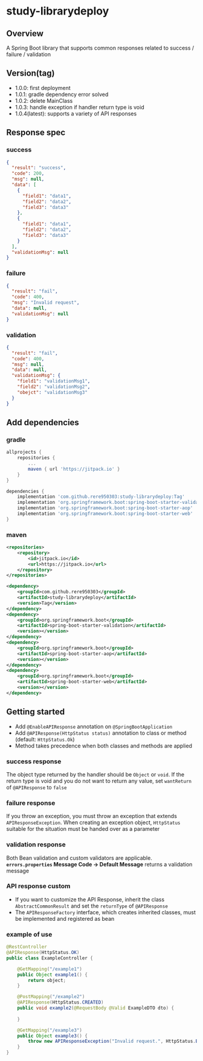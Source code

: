 # study-librarydeploy
## Overview
A Spring Boot library that supports common responses related to success / failure / validation

## Version(tag)
- 1.0.0: first deployment
- 1.0.1: gradle dependency error solved
- 1.0.2: delete MainClass
- 1.0.3: handle exception if handler return type is void
- 1.0.4(latest): supports a variety of API responses

## Response spec
### success
```json
{
  "result": "success",
  "code": 200,
  "msg": null,
  "data": [
    {
      "field1": "data1",
      "field2": "data2",
      "field3": "data3"
    },
    {
      "field1": "data1",
      "field2": "data2",
      "field3": "data3"
    }
  ],
  "validationMsg": null
}
```

### failure
```json
{
  "result": "fail",
  "code": 400,
  "msg": "Invalid request",
  "data": null,
  "validationMsg": null
}
```

### validation
```json
{
  "result": "fail",
  "code": 400,
  "msg": null,
  "data": null,
  "validationMsg": {
    "field1": "validationMsg1",
    "field2": "validationMsg2",
    "obejct": "validationMsg3"
  }
}
```

## Add dependencies
### gradle
```groovy
allprojects {
	repositories {
		...
		maven { url 'https://jitpack.io' }
	}
}

dependencies {
	implementation 'com.github.rere950303:study-librarydeploy:Tag'
	implementation 'org.springframework.boot:spring-boot-starter-validation'
	implementation 'org.springframework.boot:spring-boot-starter-aop'
	implementation 'org.springframework.boot:spring-boot-starter-web'
}
```

### maven
```xml
<repositories>
	<repository>
		<id>jitpack.io</id>
		<url>https://jitpack.io</url>
	</repository>
</repositories>

<dependency>
	<groupId>com.github.rere950303</groupId>
	<artifactId>study-librarydeploy</artifactId>
	<version>Tag</version>
</dependency>
<dependency>
    <groupId>org.springframework.boot</groupId>
    <artifactId>spring-boot-starter-validation</artifactId>
    <version></version>
</dependency>
<dependency>
    <groupId>org.springframework.boot</groupId>
    <artifactId>spring-boot-starter-aop</artifactId>
    <version></version>
</dependency>
<dependency>
    <groupId>org.springframework.boot</groupId>
    <artifactId>spring-boot-starter-web</artifactId>
    <version></version>
</dependency>
```

## Getting started
- Add `@EnableAPIResponse` annotation on `@SpringBootApplication`
- Add `@APIResponse(HttpStatus status)` annotation to class or method (default: `HttpStatus.Ok`)
- Method takes precedence when both classes and methods are applied

### success response
The object type returned by the handler should be `Object` or `void`. If the return type is void and you do not want to return any value, set `wantReturn` of `@APIResponse` to `false` 

### failure response
If you throw an exception, you must throw an exception that extends `APIResponseException`. When creating an exception object, `HttpStatus` suitable for the situation must be handed over as a parameter

### validation response
Both Bean validation and custom validators are applicable. **`errors.properties` Message Code -> Default Message** returns a validation message

### API response custom
- If you want to customize the API Response, inherit the class `AbstractCommonResult` and set the `returnType` of `@APIResponse`
- The `APIResponseFactory` interface, which creates inherited classes, must be implemented and registered as bean

### example of use
```java
@RestController
@APIResponse(HttpStatus.OK)
public class ExampleController {

    @GetMapping("/example1")
    public Object example1() {
        return object;
    }

    @PostMapping("/example2")
    @APIResponse(HttpStatus.CREATED)
    public void example2(@RequestBody @Valid ExampleDTO dto) {
        
    }

    @GetMapping("/example3")
    public Object example3() {
        throw new APIResponseException("Invalid request.", HttpStatus.BAD_REQUEST);
    }
}
```
